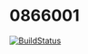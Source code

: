 # 0866001

[![BuildStatus](https://travis-ci.org/terrynini/0866001.svg?branch=master)](https://travis-ci.org/terrynini/0866001.svg?branch=master)
